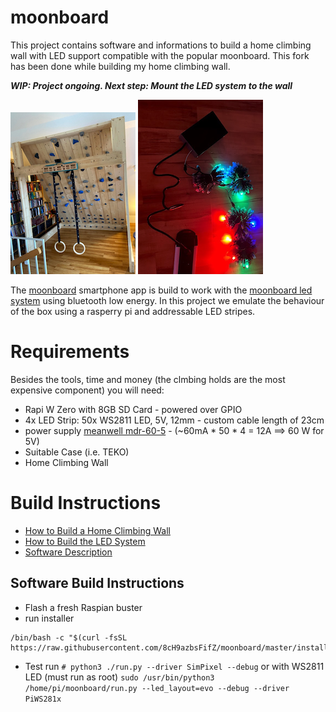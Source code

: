 # moonboard

This project contains software and informations to build a home climbing wall with LED support compatible with the popular moonboard. 
This fork has been done while building my home climbing wall. 

***WIP: Project ongoing. Next step: Mount the LED system to the wall***



![Image of the Wall](doc/front.png)
![LEDs](doc/led.png)

The [moonboard](https://www.moonboard.com/) smartphone app is build to work with the [moonboard led system](https://moonclimbing.com/moonboard-led-system.html) using bluetooth low energy.
In this project we emulate the behaviour of the box using a rasperry pi and addressable LED stripes. 



# Requirements

Besides the tools, time and money (the clmbing holds are the most expensive component) you will need:

- Rapi W Zero with 8GB SD Card - powered over GPIO
- 4x LED Strip: 50x WS2811 LED, 5V, 12mm - custom cable length of 23cm
- power supply [meanwell mdr-60-5](https://www.meanwell.com/webapp/product/search.aspx?prod=MDR-60) - (~60mA * 50 * 4 = 12A ==> 60 W for 5V)
- Suitable Case (i.e. TEKO)
- Home Climbing Wall


# Build Instructions

- [How to Build a Home Climbing Wall](doc/BUILD-WALL.md)
- [How to Build the LED System](doc/BUILD-LEDSYSTEM.md)
- [Software Description](doc/OVERVIEW-SOFTWARE.md)

## Software Build Instructions

* Flash a fresh Raspian buster 
* run installer
```
/bin/bash -c "$(curl -fsSL https://raw.githubusercontent.com/8cH9azbsFifZ/moonboard/master/install.sh)"
```

* Test run 
 `# python3 ./run.py --driver SimPixel --debug` 
 or with WS2811 LED (must run as root)
 `sudo /usr/bin/python3  /home/pi/moonboard/run.py --led_layout=evo --debug --driver PiWS281x`
